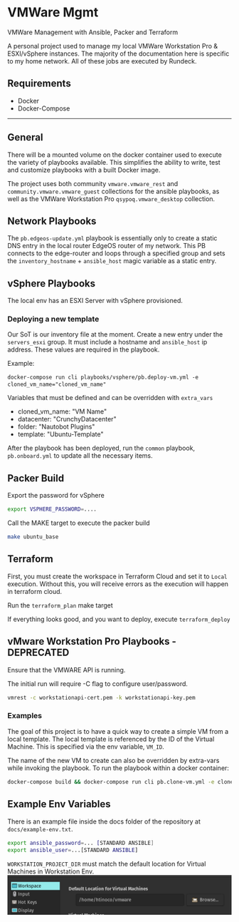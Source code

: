 # VMWare Mgmt

VMWare Management with Ansible, Packer and Terraform

A personal project used to manage my local VMWare Workstation Pro & ESXI/vSphere instances. The majority of the documentation here is specific to my home network. All of these jobs are executed by Rundeck.

## Requirements

- Docker
- Docker-Compose

---

## General

There will be a mounted volume on the docker container used to execute the variety of playbooks available. This simplifies the ability to write, test and customize playbooks with a built Docker image.

The project uses both community `vmware.vmware_rest` and `community.vmware.vmware_guest` collections for the ansible playbooks, as well as the VMWare Workstation Pro `qsypoq.vmware_desktop` collection.

## Network Playbooks

The `pb.edgeos-update.yml` playbook is essentially only to create a static DNS entry in the local router EdgeOS router of my network. This PB connects to the edge-router and loops through a specified group and sets the `inventory_hostname` + `ansible_host` magic variable as a static entry.

## vSphere Playbooks

The local env has an ESXI Server with vSphere provisioned.

### Deploying a new template

Our SoT is our inventory file at the moment. Create a new entry under the `servers_esxi` group. It must include a hostname and `ansible_host` ip address. These values are required in the playbook.

Example:

```
docker-compose run cli playbooks/vsphere/pb.deploy-vm.yml -e cloned_vm_name="cloned_vm_name"
```

Variables that must be defined and can be overridden with `extra_vars`

- cloned_vm_name: "VM Name"
- datacenter: "CrunchyDatacenter"
- folder: "Nautobot Plugins"
- template: "Ubuntu-Template"

After the playbook has been deployed, run the `common` playbook, `pb.onboard.yml` to update all the necessary items.

## Packer Build

Export the password for vSphere

```bash
export VSPHERE_PASSWORD=....
```

Call the MAKE target to execute the packer build

```bash
make ubuntu_base
```

## Terraform

First, you must create the workspace in Terraform Cloud and set it to `Local` execution. Without this, you will receive errors as the execution will happen in terraform cloud.

Run the `terraform_plan` make target

If everything looks good, and you want to deploy, execute `terraform_deploy`

## vMware Workstation Pro Playbooks - DEPRECATED

Ensure that the VMWARE API is running.

The initial run will require -C flag to configure user/password.

```bash
vmrest -c workstationapi-cert.pem -k workstationapi-key.pem
```

### Examples

The goal of this project is to have a quick way to create a simple VM from a local template. The local template is referenced by the ID of the Virtual Machine. This is specified via the env variable, `VM_ID`.

The name of the new VM to create can also be overridden by extra-vars while invoking the playbook. To run the playbook within a docker container:

```bash
docker-compose build && docker-compose run cli pb.clone-vm.yml -e cloned_vm_name="name of new cloned vm"
```

## Example Env Variables

There is an example file inside the docs folder of the repository at `docs/example-env.txt`.

```bash
export ansible_password=... [STANDARD ANSIBLE]
export ansible_user=...[STANDARD ANSIBLE]
```

`WORKSTATION_PROJECT_DIR` must match the default location for Virtual Machines in Workstation Env. ![VM Location](docs/default_location.png)
